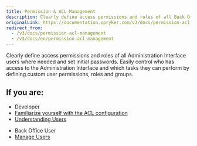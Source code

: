 ```yaml
---
title: Permission & ACL Management
description: Clearly define access permissions and roles of all Back Office users where needed and set initial passwords.
originalLink: https://documentation.spryker.com/v3/docs/permission-acl-management
redirect_from:
  - /v3/docs/permission-acl-management
  - /v3/docs/en/permission-acl-management
---
```


Clearly define access permissions and roles of all Administration Interface users where needed and set initial passwords. Easily control who has access to the Administration Interface and which tasks they can perform by defining custom user permissions, roles and groups.

## If you are:

<div class="mr-container">
    <div class="mr-list-container">
        <!-- col1 -->
        <div class="mr-col">
            <ul class="mr-list mr-list-green">
                <li class="mr-title">Developer</li>
                <li><a href="https://documentation.spryker.com/v4/docs/user-and-rights-management#acl-configuration" class="mr-link">Familiarize yourself with the ACL configuration</a></li>
                <li><a href="https://documentation.spryker.com/v4/docs/users-control-1" class="mr-link">Understanding Users</a></li>
                <!--<li><a href="https://documentation.spryker.com/v4/docs/db-schema-zed-administration#zed-users-and-acl" class="mr-link">Learn the Zed Users and ACL database schema</a></li>-->
            </ul>
        </div>
  <!-- col2 -->
        <div class="mr-col">
            <ul class="mr-list mr-list-blue">
                <li class="mr-title"> Back Office User</li>
                <li><a href="https://documentation.spryker.com/v3/docs/user-and-rights-management" class="mr-link">Manage Users</a></li>
            </ul>
        </div>
 </div>
</div>

